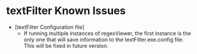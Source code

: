 # textFilter Known Issues

- [textFilter Configuration file]
  - If running multiple instances of regexViewer, the first instance is the only one that will save information to the textFilter.exe.config file. This will be fixed in future version.

